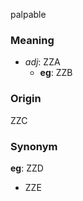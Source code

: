 palpable
### Meaning
+ _adj_: ZZA
    + __eg__: ZZB

### Origin

ZZC

### Synonym

__eg__: ZZD

+ ZZE


